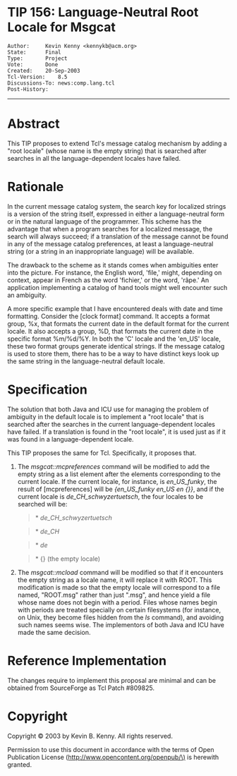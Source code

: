 # TIP 156: Language-Neutral Root Locale for Msgcat
	Author:		Kevin Kenny <kennykb@acm.org>
	State:		Final
	Type:		Project
	Vote:		Done
	Created:	20-Sep-2003
	Tcl-Version:	8.5
	Discussions-To:	news:comp.lang.tcl
	Post-History:	
-----

# Abstract

This TIP proposes to extend Tcl's message catalog mechanism by adding
a "root locale" \(whose name is the empty string\) that is searched after
searches in all the language-dependent locales have failed.

# Rationale

In the current message catalog system, the search key for localized
strings is a version of the string itself, expressed in either a
language-neutral form or in the natural language of the programmer.
This scheme has the advantage that when a program searches for a
localized message, the search will always succeed; if a translation of
the message cannot be found in any of the message catalog preferences,
at least a language-neutral string \(or a string in an inappropriate
language\) will be available.

The drawback to the scheme as it stands comes when ambiguities enter
into the picture.  For instance, the English word, 'file,' might,
depending on context, appear in French as the word 'fichier,' or the
word, 'râpe.'  An application implementing a catalog of hand tools
might well encounter such an ambiguity.

A more specific example that I have encountered deals with date and
time formatting.  Consider the [clock format] command.  It accepts a
format group, %x, that formats the current date in the default format
for the current locale.  It also accepts a group, %D, that formats the
current date in the specific format %m/%d/%Y.  In both the 'C' locale
and the 'en\_US' locale, these two format groups generate identical strings.
If the message catalog is used to store them, there has to be a way to
have distinct keys look up the same string in the language-neutral
default locale.

# Specification

The solution that both Java and ICU use for managing the problem of
ambiguity in the default locale is to implement a "root locale" that
is searched after the searches in the current language-dependent locales
have failed.  If a translation is found in the "root locale", it is
used just as if it was found in a language-dependent locale.

This TIP proposes the same for Tcl.  Specifically, it proposes that.

   1. The _msgcat::mcpreferences_ command will be modified to add
      the empty string as a list element after the elements corresponding
      to the current locale.  If the current locale, for instance, is
      _en\_US\_funky_, the result of [mcpreferences] will be
      _\{en\_US\_funky en\_US en \{\}\}_, and if the current locale is
      _de\_CH\_schwyzertuetsch_, the four locales to be searched will
      be:

	   > \* _de\_CH\_schwyzertuetsch_

	   > \* _de\_CH_

	   > \* _de_

	   > \* \{\} \(the empty locale\)

   2. The _msgcat::mcload_ command will be modified so that if it
      encounters the empty string as a locale name, it will replace it
      with ROOT.  This modification is made so that the empty locale
      will correspond to a file named, "ROOT.msg" rather than just
      ".msg", and hence yield a file whose name does not begin with
      a period.  Files whose names begin with periods are treated
      specially on certain filesystems \(for instance, on Unix, they
      become files hidden from the _ls_ command\), and avoiding such
      names seems wise.  The implementors of both Java and ICU have
      made the same decision.

# Reference Implementation

The changes require to implement this proposal are minimal and can be
obtained from SourceForge as Tcl Patch \#809825.

# Copyright

Copyright © 2003 by Kevin B. Kenny.  All rights reserved.

Permission to use this document in accordance with the terms of Open
Publication License \(<http://www.opencontent.org/openpub/\)> is herewith
granted.

